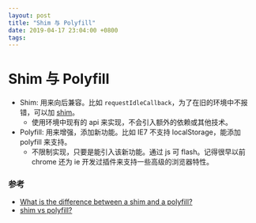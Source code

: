 ```yaml
---
layout: post
title: "Shim 与 Polyfill"
date: 2019-04-17 23:04:00 +0800
tags: 
---
```

    
Shim 与 Polyfill
===

- Shim: 用来向后兼容。比如 `requestIdleCallback`，为了在旧的环境中不报错，可以加 [shim](https://gist.github.com/paullewis/55efe5d6f05434a96c36)。
    - 使用环境中现有的 api 来实现，不会引入额外的依赖或其他技术。
- Polyfill: 用来增强，添加新功能。比如 IE7 不支持 localStorage，能添加 polyfill 来支持。
    - 不限制实现，只要是能引入该新功能。通过 js 可 flash。记得很早以前 chrome 还为 ie 开发过插件来支持一些高级的浏览器特性。


### 参考

- [What is the difference between a shim and a polyfill?](https://stackoverflow.com/questions/6599815/what-is-the-difference-between-a-shim-and-a-polyfill)
- [shim vs polyfill?](http://2ality.com/2011/12/shim-vs-polyfill.html)

    